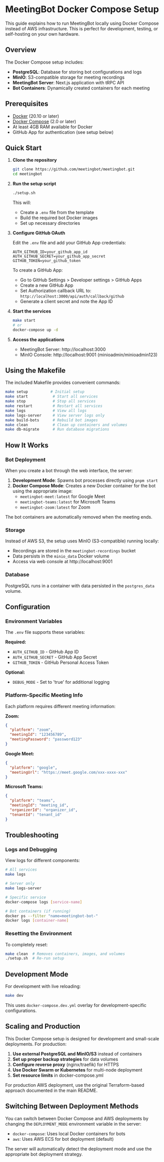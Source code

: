 # MeetingBot Docker Compose Setup

This guide explains how to run MeetingBot locally using Docker Compose instead of AWS infrastructure. This is perfect for development, testing, or self-hosting on your own hardware.

## Overview

The Docker Compose setup includes:
- **PostgreSQL**: Database for storing bot configurations and logs
- **MinIO**: S3-compatible storage for meeting recordings
- **MeetingBot Server**: Next.js application with tRPC API
- **Bot Containers**: Dynamically created containers for each meeting

## Prerequisites

- [Docker](https://docs.docker.com/get-docker/) (20.10 or later)
- [Docker Compose](https://docs.docker.com/compose/install/) (2.0 or later)
- At least 4GB RAM available for Docker
- GitHub App for authentication (see setup below)

## Quick Start

1. **Clone the repository**
   ```bash
   git clone https://github.com/meetingbot/meetingbot.git
   cd meetingbot
   ```

2. **Run the setup script**
   ```bash
   ./setup.sh
   ```
   This will:
   - Create a `.env` file from the template
   - Build the required bot Docker images
   - Set up necessary directories

3. **Configure GitHub OAuth**
   
   Edit the `.env` file and add your GitHub App credentials:
   ```env
   AUTH_GITHUB_ID=your_github_app_id
   AUTH_GITHUB_SECRET=your_github_app_secret
   GITHUB_TOKEN=your_github_token
   ```

   To create a GitHub App:
   - Go to GitHub Settings > Developer settings > GitHub Apps
   - Create a new GitHub App
   - Set Authorization callback URL to: `http://localhost:3000/api/auth/callback/github`
   - Generate a client secret and note the App ID

4. **Start the services**
   ```bash
   make start
   # or
   docker-compose up -d
   ```

5. **Access the applications**
   - MeetingBot Server: http://localhost:3000
   - MinIO Console: http://localhost:9001 (minioadmin/minioadmin123)

## Using the Makefile

The included Makefile provides convenient commands:

```bash
make setup          # Initial setup
make start           # Start all services
make stop            # Stop all services
make restart         # Restart all services
make logs            # View all logs
make logs-server     # View server logs only
make build-bots      # Rebuild bot images
make clean           # Clean up containers and volumes
make db-migrate      # Run database migrations
```

## How It Works

### Bot Deployment

When you create a bot through the web interface, the server:

1. **Development Mode**: Spawns bot processes directly using `pnpm start`
2. **Docker Compose Mode**: Creates a new Docker container for the bot using the appropriate image:
   - `meetingbot-meet:latest` for Google Meet
   - `meetingbot-teams:latest` for Microsoft Teams
   - `meetingbot-zoom:latest` for Zoom

The bot containers are automatically removed when the meeting ends.

### Storage

Instead of AWS S3, the setup uses MinIO (S3-compatible) running locally:
- Recordings are stored in the `meetingbot-recordings` bucket
- Data persists in the `minio_data` Docker volume
- Access via web console at http://localhost:9001

### Database

PostgreSQL runs in a container with data persisted in the `postgres_data` volume.

## Configuration

### Environment Variables

The `.env` file supports these variables:

**Required:**
- `AUTH_GITHUB_ID` - GitHub App ID
- `AUTH_GITHUB_SECRET` - GitHub App Secret
- `GITHUB_TOKEN` - GitHub Personal Access Token

**Optional:**
- `DEBUG_MODE` - Set to 'true' for additional logging

### Platform-Specific Meeting Info

Each platform requires different meeting information:

**Zoom:**
```json
{
  "platform": "zoom",
  "meetingId": "123456789",
  "meetingPassword": "password123"
}
```

**Google Meet:**
```json
{
  "platform": "google",
  "meetingUrl": "https://meet.google.com/xxx-xxxx-xxx"
}
```

**Microsoft Teams:**
```json
{
  "platform": "teams",
  "meetingId": "meeting_id",
  "organizerId": "organizer_id",
  "tenantId": "tenant_id"
}
```

## Troubleshooting

### Logs and Debugging

View logs for different components:
```bash
# All services
make logs

# Server only
make logs-server

# Specific service
docker-compose logs [service-name]

# Bot containers (if running)
docker ps --filter "name=meetingbot-bot-"
docker logs [container-name]
```

### Resetting the Environment

To completely reset:
```bash
make clean  # Removes containers, images, and volumes
./setup.sh  # Re-run setup
```

## Development Mode

For development with live reloading:
```bash
make dev
```

This uses `docker-compose.dev.yml` overlay for development-specific configurations.

## Scaling and Production

This Docker Compose setup is designed for development and small-scale deployments. For production:

1. **Use external PostgreSQL and MinIO/S3** instead of containers
2. **Set up proper backup strategies** for data volumes
3. **Configure reverse proxy** (nginx/traefik) for HTTPS
4. **Use Docker Swarm or Kubernetes** for multi-node deployment
5. **Set resource limits** in docker-compose.yml

For production AWS deployment, use the original Terraform-based approach documented in the main README.

## Switching Between Deployment Methods

You can switch between Docker Compose and AWS deployments by changing the `DEPLOYMENT_MODE` environment variable in the server:

- `docker-compose`: Uses local Docker containers for bots
- `aws`: Uses AWS ECS for bot deployment (default)

The server will automatically detect the deployment mode and use the appropriate bot deployment strategy.